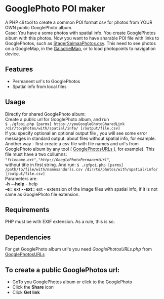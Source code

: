 # GooglePhoto POI maker
A PHP cli tool to create a common POI format csv for photos from YOUR OWN  public GooglePhoto album.  
Case:
You have a some photos with spatial info. You create GooglePhotos album with this photos. Now you want to have sharable POI file with links to GooglePhotos, such as [StagerSaimaaPhotos.csv](https://github.com/VladimirKalachikhin/Saimaa-POI/blob/master/StagerSaimaaPhotos.csv). This need to see photos on a GoogleMap, in the [GaladrielMap](https://github.com/VladimirKalachikhin/Galadriel-map/tree/master), or to load photopoints to navigation device.
## Features
- Permanent url's to GooglePhotos  
- Spatial info from local files  
## Usage
Directly for shared GooglePhoto album:  
Create a public url for GooglePhoto album, and run  
`$ ./gfpoi.php [parms] https://youGoogleGhotoGharedLink /dir/to/photos/with/spatial/info/ [/output/file.csv]`  
If you specify optional  an optional output file , you will see some error messages in standard output: about files without spatial info, for example.  
Another way - first create a csv file with file names and url's from GooglePhoto album by any tool ( [GooglePhotosURLs
](https://github.com/VladimirKalachikhin/GooglePhotosURLs) ), for example). This file must have a two collumns:  
 *`"filename.ext","http://GooglePhotoPermanentUrl"`*,  
  without title in first string. And run:
`$ ./gfpoi.php [parms] /path/to/file/with/namesandurls.csv /dir/to/photos/with/spatial/info/ [/output/file.csv]`  
Parameters are:  
**-h** **--help** - help  
**-e=** ext **--ext=** ext - extension of the image files with spatial info, if it is not same as GooglePhoto file extension.  
## Requirements
PHP must be with EXIF extension. As a rule, this is so.
## Dependencies
For get GooglePhoto album url's you need *GooglePhotosURLs.php* from [GooglePhotosURLs
](https://github.com/VladimirKalachikhin/GooglePhotosURLs)
## To create a public GooglePhotos url:
- GoTo you GooglePhotos album or click to the GooglePhoto
- Click the **Share** icon
- Click **Get link**
